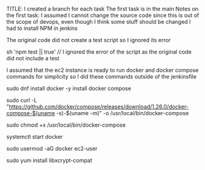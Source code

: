 TITLE:
I created a branch for each task 
The first task is in the main
Notes on the first task:
I assumed I cannot change the source code since this is out of the scope of devops, even though I think some stuff should be changed 
I had to install NPM in jenkins

The original code did not create a test script so I ignored its error 

sh 'npm test || true' // I ignored the error of the script as the original code did not include a test



I assumed that the ec2 instance is ready to run docker and docker compose commands for simplicity
so I did these commands outside of the jenkinsfile
 
sudo dnf install docker -y
install docker compose

sudo curl -L "https://github.com/docker/compose/releases/download/1.26.0/docker-compose-$(uname -s)-$(uname -m)" -o /usr/local/bin/docker-compose

sudo chmod +x /usr/local/bin/docker-compose

systemctl start docker

sudo usermod -aG docker ec2-user


sudo yum install libxcrypt-compat


